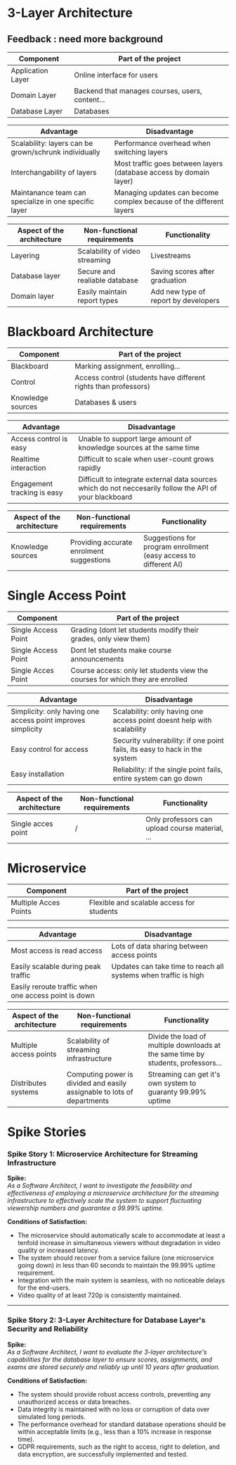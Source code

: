 # 3-Layer Architecture

## Feedback : need more background


| Component | Part of the project |
|---|---|
| Application Layer | Online interface for users |
| Domain Layer | Backend that manages courses, users, content... |
| Database Layer | Databases |


| Advantage | Disadvantage|
|---|---|
| Scalability: layers can be grown/schrunk individually | Performance overhead when switching layers |
| Interchangability of layers | Most traffic goes between layers (database access by domain layer) |
| Maintanance team can specialize in one specific layer | Managing updates can become complex because of the different layers |

| Aspect of the architecture | Non-functional requirements | Functionality |
|---|---|---|
| Layering | Scalability of video streaming | Livestreams |
| Database layer | Secure and realiable database | Saving scores after graduation |
| Domain layer | Easily maintain report types | Add new type of report by developers |

# Blackboard Architecture
| Component | Part of the project |
|---|---|
| Blackboard | Marking assignment, enrolling... |
| Control | Access control (students have different rights than professors) |
| Knowledge sources | Databases & users |

| Advantage | Disadvantage|
|---|---|
| Access control is easy | Unable to support large amount of knowledge sources at the same time |
| Realtime interaction | Difficult to scale when user-count grows rapidly |
| Engagement tracking is easy | Difficult to integrate external data sources which do not neccesarily follow the API of your blackboard |

| Aspect of the architecture | Non-functional requirements | Functionality |
|---|---|---|
| Knowledge sources | Providing accurate enrolment suggestions | Suggestions for program enrollment (easy access to different AI) |


# Single Access Point
| Component | Part of the project |
|---|---|
| Single Access Point | Grading (dont let students modify their grades, only view them) |
| Single Access Point | Dont let students make course announcements |
| Single Acces Point | Course access: only let students view the courses for which they are enrolled|

| Advantage | Disadvantage|
|---|---|
| Simplicity: only having one access point improves simplicity | Scalability: only having one access point doesnt help with scalability |
| Easy control for access | Security vulnerability: if one point fails, its easy to hack in the system |
| Easy installation | Reliability: if the single point fails, entire system can go down |

| Aspect of the architecture | Non-functional requirements | Functionality |
|---|---|---|
| Single acces point | / | Only professors can upload course material, ... |

# Microservice
| Component | Part of the project |
|---|---|
| Multiple Acces Points | Flexible and scalable access for students |
|  |  |

| Advantage | Disadvantage|
|---|---|
| Most access is read access | Lots of data sharing between access points |
| Easily scalable during peak traffic | Updates can take time to reach all systems when traffic is high |
| Easily reroute traffic when one access point is down |  |

| Aspect of the architecture | Non-functional requirements | Functionality |
|---|---|---|
| Multiple access points | Scalability of streaming infrastructure | Divide the load of multiple downloads at the same time by students, professors... |
| Distributes systems | Computing power is divided and easily assignable to lots of departments | Streaming can get it's own system to guaranty 99.99% uptime |

# Spike Stories

### Spike Story 1: Microservice Architecture for Streaming Infrastructure

**Spike:**  
_As a Software Architect, I want to investigate the feasibility and effectiveness of employing a microservice architecture for the streaming infrastructure to effectively scale the system to support fluctuating viewership numbers and guarantee a 99.99% uptime._

**Conditions of Satisfaction:**  

- The microservice should automatically scale to accommodate at least a tenfold increase in simultaneous viewers without degradation in video quality or increased latency.
- The system should recover from a service failure (one microservice going down) in less than 60 seconds to maintain the 99.99% uptime requirement.
- Integration with the main system is seamless, with no noticeable delays for the end-users.
- Video quality of at least 720p is consistently maintained.

---

### Spike Story 2: 3-Layer Architecture for Database Layer's Security and Reliability 

**Spike:**  
_As a Software Architect, I want to evaluate the 3-layer architecture's capabilities for the database layer to ensure scores, assignments, and exams are stored securely and reliably up until 10 years after graduation._

**Conditions of Satisfaction:**  

- The system should provide robust access controls, preventing any unauthorized access or data breaches.
- Data integrity is maintained with no loss or corruption of data over simulated long periods.
- The performance overhead for standard database operations should be within acceptable limits (e.g., less than a 10% increase in response time).
- GDPR requirements, such as the right to access, right to deletion, and data encryption, are successfully implemented and tested.
